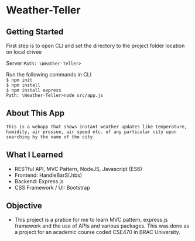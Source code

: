 # Weather-Teller

## Getting Started

First step is to open CLI and set the directory to the project folder location on local drivee

Server `Path: \Weather-Teller>`

Run the following commands in CLI <br/>
`$ npm init` <br/>
`$ npm install` <br/>
`$ npm install express` <br/>
`Path: \Weather-Teller>node src/app.js` <br/>

## About This App

```
This is a webapp that shows instant weather updates like temperature, humidity, air pressue, air speed etc. of any particular city upon searching by the name of the city.

```

## What I Learned

- RESTful API, MVC Pattern, NodeJS, Javascript (ES6)
- Frontend: HandleBarS(.hbs)
- Backend: Express.js
- CSS Framework / UI: Bootstrap

## Objective

- This project is a pratice for me to learn MVC pattern, express.js framework and the use of APIs and various packages. This was done as a project for an academic course coded CSE470 in BRAC University.

